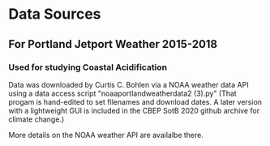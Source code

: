 # Data Sources
## For Portland Jetport Weather 2015-2018
### Used for studying Coastal Acidification

Data was downloaded by Curtis C. Bohlen via a NOAA weather data API using a data access script "noaaportlandweatherdata2 (3).py"  (That progam is hand-edited to set filenames and download dates. A later version with a lightweight GUI is included in the CBEP SotB 2020 github archive for climate change.)

More details on the NOAA weather API are availalbe there.

